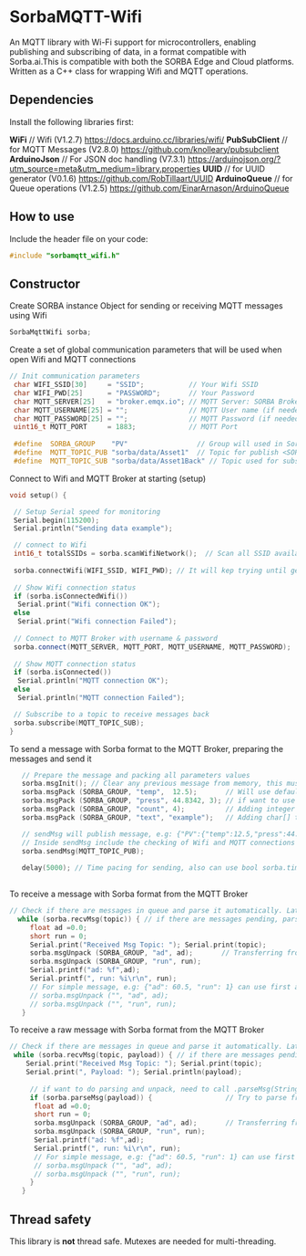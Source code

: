 # SorbaMQTT-Wifi

An MQTT library with Wi-Fi support for microcontrollers, enabling publishing and subscribing of data, 
in a format compatible with Sorba.ai.This is compatible with both the SORBA Edge and Cloud platforms. 
Written as a C++ class for wrapping Wifi and MQTT operations.

## Dependencies

 Install the following libraries first:
 
  **WiFi**         // Wifi (V1.2.7)                  https://docs.arduino.cc/libraries/wifi/
  **PubSubClient** // for MQTT Messages (V2.8.0)     https://github.com/knolleary/pubsubclient
  **ArduinoJson**  // For JSON doc handling (V7.3.1) https://arduinojson.org/?utm_source=meta&utm_medium=library.properties
  **UUID**         // for UUID generator (V0.1.6)    https://github.com/RobTillaart/UUID
  **ArduinoQueue** // for Queue operations (V1.2.5)  https://github.com/EinarArnason/ArduinoQueue
  
## How to use

Include the header file on your code:

```C++
#include "sorbamqtt_wifi.h"
```

## Constructor

Create SORBA instance Object for sending or receiving MQTT messages using Wifi

```C++
SorbaMqttWifi sorba;
```

Create a set of global communication parameters that will be used when open Wifi and MQTT connections

```C++
// Init communication parameters
 char WIFI_SSID[30]     = "SSID";           // Your Wifi SSID
 char WIFI_PWD[25]      = "PASSWORD";       // Your Password 
 char MQTT_SERVER[25]   = "broker.emqx.io"; // MQTT Server: SORBA Broker u other Public Brokers like "broker.hivemq.com"
 char MQTT_USERNAME[25] = "";               // MQTT User name (if needed)
 char MQTT_PASSWORD[25] = "";               // MQTT Password (if needed)
 uint16_t MQTT_PORT     = 1883;             // MQTT Port
 
 #define  SORBA_GROUP    "PV"                 // Group will used in Sorba structure: <Asset>.<Group>
 #define  MQTT_TOPIC_PUB "sorba/data/Asset1"  // Topic for publish <SORBA_MAIN_TOPIC>/<SORBA_ASSET>
 #define  MQTT_TOPIC_SUB "sorba/data/Asset1Back" // Topic used for subscribing 
```

Connect to Wifi and MQTT Broker at starting (setup)

```C++
void setup() {

 // Setup Serial speed for monitoring 
 Serial.begin(115200); 
 Serial.println("Sending data example"); 

 // connect to Wifi
 int16_t totalSSIDs = sorba.scanWifiNetwork();  // Scan all SSID available from Wifi and show in the Serial port
 
 sorba.connectWifi(WIFI_SSID, WIFI_PWD); // It will kep trying until get connection to the Wifi, otherwise cannot do anything
 
 // Show Wifi connection status
 if (sorba.isConnectedWifi())
  Serial.print("Wifi connection OK");
 else
  Serial.print("Wifi connection Failed");
 
 // Connect to MQTT Broker with username & password
 sorba.connect(MQTT_SERVER, MQTT_PORT, MQTT_USERNAME, MQTT_PASSWORD);  // Has a retry of 3 times for the connection to the MQTT broker
 
 // Show MQTT connection status
 if (sorba.isConnected())
  Serial.println("MQTT connection OK");
 else
  Serial.println("MQTT connection Failed");

 // Subscribe to a topic to receive messages back
 sorba.subscribe(MQTT_TOPIC_SUB);
}
```

To send a message with Sorba format to the MQTT Broker, preparing the messages and send it

```C++
   // Prepare the message and packing all parameters values
   sorba.msgInit(); // Clear any previous message from memory, this must be called initially to prepare the JSON object correctly
   sorba.msgPack (SORBA_GROUP, "temp",  12.5);       // Will use default decimal places = 2, can change with setFloatDecimals(#)
   sorba.msgPack (SORBA_GROUP, "press", 44.8342, 3); // if want to use custom decimal places different from default, the third parameter indicate total decimals requested
   sorba.msgPack (SORBA_GROUP, "count", 4);          // Adding integer to the JSON message
   sorba.msgPack (SORBA_GROUP, "text", "example");   // Adding char[] to the JSON message

   // sendMsg will publish message, e.g: {"PV":{"temp":12.5,"press":44.834,"count":4,"text":"example"}} 
   // Inside sendMsg include the checking of Wifi and MQTT connections and reconnect if needed
   sorba.sendMsg(MQTT_TOPIC_PUB); 
   
   delay(5000); // Time pacing for sending, also can use bool sorba.timerDone() to control of sending data, and sorba.setTimer(time_ms) to set timer
   
```

To receive a message with Sorba format from the MQTT Broker

```C++
// Check if there are messages in queue and parse it automatically. Later can use msgUnpack to extract the parameter value easily
  while (sorba.recvMsg(topic)) { // if there are messages pending, parse it, e.g: {"PV": {"ad": 60.5, "run": 1}}
     float ad =0.0; 
     short run = 0;
     Serial.print("Received Msg Topic: "); Serial.print(topic);
     sorba.msgUnpack (SORBA_GROUP, "ad", ad);       // Transferring from JSON msg already parsed to each parameter values 
     sorba.msgUnpack (SORBA_GROUP, "run", run); 
     Serial.printf("ad: %f",ad);
     Serial.printf(", run: %i\r\n", run);
	 // For simple message, e.g: {"ad": 60.5, "run": 1} can use first argument as empty char[]:
     // sorba.msgUnpack ("", "ad", ad); 
     // sorba.msgUnpack ("", "run", run);
   }

```

To receive a raw message with Sorba format from the MQTT Broker

```C++
// Check if there are messages in queue and parse it automatically. Later can use msgUnpack to extract the parameter value easily
 while (sorba.recvMsg(topic, payload)) { // if there are messages pending, remove it, e.g: {"PV": {"ad": 60.5, "run": 1}}
    Serial.print("Received Msg Topic: "); Serial.print(topic);
	Serial.print(", Payload: "); Serial.println(payload);
	 
	 // if want to do parsing and unpack, need to call .parseMsg(String), after can unpack
	 if (sorba.parseMsg(payload)) {                  // Try to parse from String to JSON, after can do unpack
	  float ad =0.0; 
      short run = 0;
      sorba.msgUnpack (SORBA_GROUP, "ad", ad);       // Transferring from JSON msg already parsed to each parameter values 
      sorba.msgUnpack (SORBA_GROUP, "run", run); 
      Serial.printf("ad: %f",ad);
      Serial.printf(", run: %i\r\n", run);
	  // For simple message, e.g: {"ad": 60.5, "run": 1} can use first argument as empty char[]:
      // sorba.msgUnpack ("", "ad", ad); 
      // sorba.msgUnpack ("", "run", run);
	 }
   }
```

## Thread safety

This library is **not** thread safe. Mutexes are needed for multi-threading.
